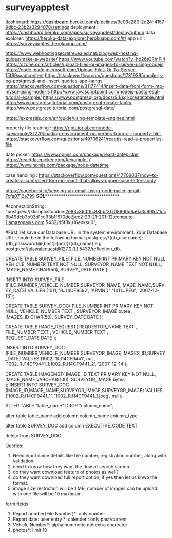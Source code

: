 # surveyapptest
dashboard: https://dashboard.heroku.com/pipelines/6e09a280-2d24-4157-9dbc-23b2a3294078/settings
deployment : https://dashboard.heroku.com/apps/surveyapptest/deploy/github
data explorer: https://heroku-data-explorer.herokuapp.com/#/
app url : https://surveyapptest.herokuapp.com/

https://www.webhostingsecretrevealed.net/blog/web-hosting-guides/make-a-website/
https://www.youtube.com/watch?v=hb26tQPmPl4
https://dzone.com/articles/upload-files-or-images-to-server-using-nodejs
https://code.msdn.microsoft.com/Upload-Files-Or-To-Server-15f69aaa#content
https://stackoverflow.com/questions/17319395/node-js-pg-postgresql-and-insert-queries-app-hangs
https://stackoverflow.com/questions/31177414/insert-data-from-form-into-mysql-using-node-js
http://www.javascriptpoint.com/nodejs-postgresql-tutorial-example/
https://www.postgresql.org/docs/9.1/sql-createtable.html
http://www.postgresqltutorial.com/postgresql-create-table/
http://www.postgresqltutorial.com/postgresql-date/

https://expressjs.com/en/guide/using-template-engines.html

property file reading : https://riptutorial.com/node-js/example/31279/loading-environment-properties-from-a--property-file-
https://stackoverflow.com/questions/49706241/reactjs-read-a-properties-file

date picker:
https://www.npmjs.com/package/react-datepicker
https://reactdatepicker.com/#example-7
https://www.npmjs.com/package/node-datetime

case handling :
https://stackoverflow.com/questions/47709037/how-to-create-a-controlled-form-in-react-that-allows-upper-case-letters-only

https://codeburst.io/sending-an-email-using-nodemailer-gmail-7cfa0712a799
***********************SQL********************************************************


#connectionString: "postgres://kkcoplxstuhduv:2e83c360f9c88bbf3f708960d6a6a3c99fd71dc6b49dcb3b93d1ce93b1f670de@ec2-23-21-201-12.compute-1.amazonaws.com:5432/d5f8ku16enksu0",
    

#First, let save our Database URL in the system environment. Your Database URL should be in the following format
postgres://{db_username}:{db_password}@{host}:{port}/{db_name}
e.g postgres://olawalequest@127.0.0.1:5432/reflection_db.

CREATE TABLE SURVEY_FILE(
   FILE_NUMBER INT PRIMARY KEY     NOT NULL,
   VEHICLE_NUMBER           TEXT    NOT NULL,
   SURVEYOR_NAME            TEXT     NOT NULL,
   IMAGE_NAME        CHAR(50),
   SURVEY_DATE         DATE
);

INSERT INTO SURVEY_FILE (FILE_NUMBER,VEHICLE_NUMBER,SURVEYOR_NAME,IMAGE_NAME,SURVEY_DATE) VALUES (1011, 'RJ14CF9592', 'ARVIND', '1011.JPEG', '2007-12-13');



CREATE TABLE SURVEY_DOC(
   FILE_NUMBER INT PRIMARY KEY     NOT NULL,
   VEHICLE_NUMBER           TEXT   ,
   SURVEYOR_IMAGE            bytea ,    
   IMAGES_ID        CHAR(50),
   SURVEY_DATE         DATE
);

CREATE TABLE IMAGE_REQUEST(
   REQUESTOR_NAME TEXT    ,
   FILE_NUMBER           TEXT   ,
   VEHICLE_NUMBER        TEXT ,    
   REQUEST_DATE         DATE
);

INSERT INTO SURVEY_DOC (FILE_NUMBER,VEHICLE_NUMBER,SURVEYOR_IMAGE,IMAGES_ID,SURVEY_DATE) VALUES (1002, 'RJ14CF9441', null, '1002_RJ14CF9441_1;1002_RJ14CF9441_2', '2007-12-14');

CREATE TABLE IMAGEMST(
   IMAGE_ID TEXT PRIMARY KEY     NOT NULL,
   IMAGE_NAME        VARCHAR(100),
   SURVEYOR_IMAGE            bytea   
);
INSERT INTO SURVEY_DOC (IMAGE_ID,IMAGE_NAME,SURVEYOR_IMAGE,SURVEYOR_IMAGE) VALUES ('1002_RJ14CF9441_1', '1002_RJ14CF9441_1.jpeg', null);

ALTER TABLE "table_name" DROP "column_name";

alter table table_name add column column_name column_type

alter table SURVEY_DOC add column EXECUTIVE_CODE TEXT

delete from SURVEY_DOC

Queries:
1) Need input name details like file number, registration number, along with validation.
2) need to know how they want the flow of search screen.
3) do they want download feature of photos as well?
4) do they want download full report option, if yes then let us knwo the format.
5) image size restriction will be 1 MB, number of images can be upload with one file will be 10 maximum.

form fields
1. Report number(File Number)*: only number
2. Report date: user entry *: calender : only past/current
3. Vehicle Number*: alpha nummeric not extra charector
4. photos*: limit 10


